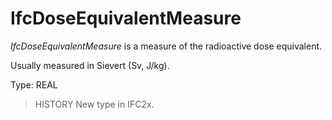 # IfcDoseEquivalentMeasure

_IfcDoseEquivalentMeasure_ is a measure of the radioactive dose equivalent.<!-- end of definition -->

Usually measured in Sievert (Sv, J/kg).

Type: REAL

> HISTORY New type in IFC2x.
